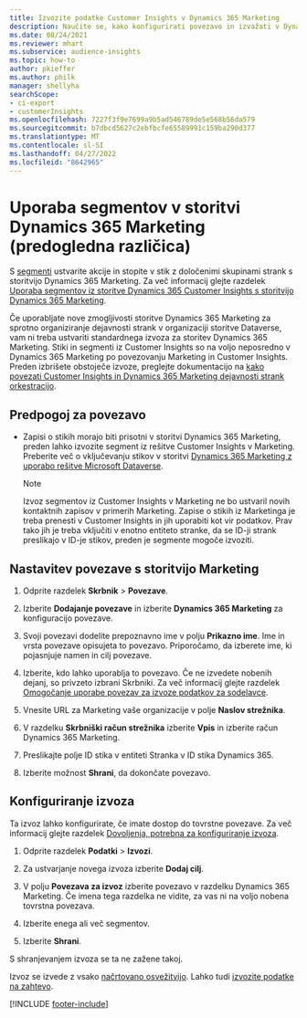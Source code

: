 ```yaml
---
title: Izvozite podatke Customer Insights v Dynamics 365 Marketing
description: Naučite se, kako konfigurirati povezavo in izvažati v Dynamics 365 Marketing.
ms.date: 08/24/2021
ms.reviewer: mhart
ms.subservice: audience-insights
ms.topic: how-to
author: pkieffer
ms.author: philk
manager: shellyha
searchScope:
- ci-export
- customerInsights
ms.openlocfilehash: 7227f3f9e7699a9b5ad546789de5e568b56da579
ms.sourcegitcommit: b7dbcd5627c2ebfbcfe65589991c159ba290d377
ms.translationtype: MT
ms.contentlocale: sl-SI
ms.lasthandoff: 04/27/2022
ms.locfileid: "8642965"
---
```

# <a name="use-segments-in-dynamics-365-marketing-preview"></a>Uporaba segmentov v storitvi Dynamics 365 Marketing (predogledna različica)



S [segmenti](segments.md) ustvarite akcije in stopite v stik z določenimi skupinami strank s storitvijo Dynamics 365 Marketing. Za več informacij glejte razdelek [Uporaba segmentov iz storitve Dynamics 365 Customer Insights s storitvijo Dynamics 365 Marketing](/dynamics365/marketing/customer-insights-segments).

Če uporabljate nove zmogljivosti storitve Dynamics 365 Marketing za sprotno organiziranje dejavnosti strank v organizaciji storitve Dataverse, vam ni treba ustvariti standardnega izvoza za storitev Dynamics 365 Marketing. Stiki in segmenti iz Customer Insights so na voljo neposredno v Dynamics 365 Marketing po povezovanju Marketing in Customer Insights. Preden izbrišete obstoječe izvoze, preglejte dokumentacijo na [kako povezati Customer Insights in Dynamics 365 Marketing dejavnosti strank orkestracijo](/dynamics365/marketing/real-time-marketing-ci-profile).

## <a name="prerequisite-for-a-connection"></a>Predpogoj za povezavo

- Zapisi o stikih morajo biti prisotni v storitvi Dynamics 365 Marketing, preden lahko izvozite segment iz rešitve Customer Insights v Marketing. Preberite več o vključevanju stikov v storitvi [Dynamics 365 Marketing z uporabo rešitve Microsoft Dataverse](connect-dataverse-managed-lake.md).

  > [!NOTE]
  > Izvoz segmentov iz Customer Insights v Marketing ne bo ustvaril novih kontaktnih zapisov v primerih Marketing. Zapise o stikih iz Marketinga je treba prenesti v Customer Insights in jih uporabiti kot vir podatkov. Prav tako jih je treba vključiti v enotno entiteto stranke, da se ID-ji strank preslikajo v ID-je stikov, preden je segmente mogoče izvoziti.

## <a name="set-up-connection-to-marketing"></a>Nastavitev povezave s storitvijo Marketing

1. Odprite razdelek **Skrbnik** > **Povezave**.

1. Izberite **Dodajanje povezave** in izberite **Dynamics 365 Marketing** za konfiguracijo povezave.

1. Svoji povezavi dodelite prepoznavno ime v polju **Prikazno ime**. Ime in vrsta povezave opisujeta to povezavo. Priporočamo, da izberete ime, ki pojasnjuje namen in cilj povezave.

1. Izberite, kdo lahko uporablja to povezavo. Če ne izvedete nobenih dejanj, so privzeto izbrani Skrbniki. Za več informacij glejte razdelek [Omogočanje uporabe povezav za izvoze podatkov za sodelavce](connections.md#allow-contributors-to-use-a-connection-for-exports).

1. Vnesite URL za Marketing vaše organizacije v polje **Naslov strežnika**.

1. V razdelku **Skrbniški račun strežnika** izberite **Vpis** in izberite račun Dynamics 365 Marketing.

1. Preslikajte polje ID stika v entiteti Stranka v ID stika Dynamics 365.

1. Izberite možnost **Shrani**, da dokončate povezavo. 

## <a name="configure-an-export"></a>Konfiguriranje izvoza

Ta izvoz lahko konfigurirate, če imate dostop do tovrstne povezave. Za več informacij glejte razdelek [Dovoljenja, potrebna za konfiguriranje izvoza](export-destinations.md#set-up-a-new-export).

1. Odprite razdelek **Podatki** > **Izvozi**.

1. Za ustvarjanje novega izvoza izberite **Dodaj cilj**.

1. V polju **Povezava za izvoz** izberite povezavo v razdelku Dynamics 365 Marketing. Če imena tega razdelka ne vidite, za vas ni na voljo nobena tovrstna povezava.

1. Izberite enega ali več segmentov.

1. Izberite **Shrani**.

S shranjevanjem izvoza se ta ne zažene takoj.

Izvoz se izvede z vsako [načrtovano osvežitvijo](system.md#schedule-tab). Lahko tudi [izvozite podatke na zahtevo](export-destinations.md#run-exports-on-demand). 

[!INCLUDE [footer-include](includes/footer-banner.md)]
